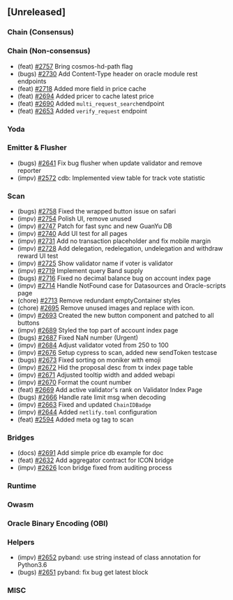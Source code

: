 <!--
(feat): New feature
(impv): Improvement / Enhancement
(docs): Documentation
(bugs): Bug fixes
(chore): Chore/cleanup work
-->

## [Unreleased]

### Chain (Consensus)

### Chain (Non-consensus)

- (feat) [\#2757](https://github.com/bandprotocol/bandchain/pull/2757) Bring cosmos-hd-path flag
- (bugs) [\#2730](https://github.com/bandprotocol/bandchain/pull/2730) Add Content-Type header on oracle module rest endpoints
- (feat) [\#2718](https://github.com/bandprotocol/bandchain/pull/2718) Added more field in price cache
- (feat) [\#2694](https://github.com/bandprotocol/bandchain/pull/2694) Added pricer to cache latest price
- (feat) [\#2690](https://github.com/bandprotocol/bandchain/pull/2690) Added `multi_request_search`endpoint
- (feat) [\#2653](https://github.com/bandprotocol/bandchain/pull/2653) Added `verify_request` endpoint

### Yoda

### Emitter & Flusher

- (bugs) [\#2641](https://github.com/bandprotocol/bandchain/pull/2641) Fix bug flusher when update validator and remove reporter
- (impv) [\#2572](https://github.com/bandprotocol/bandchain/pull/2572) cdb: Implemented view table for track vote statistic

### Scan

- (bugs) [\#2758](https://github.com/bandprotocol/bandchain/pull/2758) Fixed the wrapped button issue on safari
- (impv) [\#2754](https://github.com/bandprotocol/bandchain/pull/2754) Polish UI, remove unused
- (impv) [\#2747](https://github.com/bandprotocol/bandchain/pull/2747) Patch for fast sync and new GuanYu DB
- (impv) [\#2740](https://github.com/bandprotocol/bandchain/pull/2740) Add UI test for all pages
- (impv) [\#2731](https://github.com/bandprotocol/bandchain/pull/2731) Add no transaction placeholder and fix mobile margin
- (impv) [\#2728](https://github.com/bandprotocol/bandchain/pull/2728) Add delegation, redelegation, undelegation and withdraw reward UI test
- (impv) [\#2725](https://github.com/bandprotocol/bandchain/pull/2725) Show validator name if voter is validator
- (impv) [\#2719](https://github.com/bandprotocol/bandchain/pull/2719) Implement query Band supply
- (bugs) [\#2716](https://github.com/bandprotocol/bandchain/pull/2716) Fixed no decimal balance bug on account index
  page
- (impv) [\#2714](https://github.com/bandprotocol/bandchain/pull/2714) Handle NotFound case for Datasources and Oracle-scripts page
- (chore) [\#2713](https://github.com/bandprotocol/bandchain/pull/2713) Remove redundant emptyContainer styles
- (chore) [\#2695](https://github.com/bandprotocol/bandchain/pull/2695) Remove unused images and replace with icon.
- (impv) [\#2693](https://github.com/bandprotocol/bandchain/pull/2693) Created the new button component and patched to all buttons
- (impv) [\#2689](https://github.com/bandprotocol/bandchain/pull/2689) Styled the top part of account index page
- (bugs) [\#2687](https://github.com/bandprotocol/bandchain/pull/2687) Fixed NaN number (Urgent)
- (impv) [\#2684](https://github.com/bandprotocol/bandchain/pull/2684) Adjust validator voted from 250 to 100
- (impv) [\#2676](https://github.com/bandprotocol/bandchain/pull/2676) Setup cypress to scan, added new sendToken testcase
- (bugs) [\#2673](https://github.com/bandprotocol/bandchain/pull/2673) Fixed sorting on moniker with emoji
- (impv) [\#2672](https://github.com/bandprotocol/bandchain/pull/2672) Hid the proposal desc from tx index page table
- (impv) [\#2671](https://github.com/bandprotocol/bandchain/pull/2671) Adjusted tooltip width and added webapi
- (impv) [\#2670](https://github.com/bandprotocol/bandchain/pull/2670) Format the count number
- (feat) [\#2669](https://github.com/bandprotocol/bandchain/pull/2669) Add active validator's rank on Validator Index Page
- (bugs) [\#2666](https://github.com/bandprotocol/bandchain/pull/2666) Handle rate limit msg when decoding
- (impv) [\#2663](https://github.com/bandprotocol/bandchain/pull/2663) Fixed and updated `ChainIDBadge`
- (impv) [\#2644](https://github.com/bandprotocol/bandchain/pull/2644) Added `netlify.toml` configuration
- (feat) [\#2594](https://github.com/bandprotocol/bandchain/pull/2594) Added meta og tag to scan

### Bridges

- (docs) [\#2691](https://github.com/bandprotocol/bandchain/pull/2691) Add simple price db example for doc
- (feat) [\#2632](https://github.com/bandprotocol/bandchain/pull/2632) Add aggregator contract for ICON bridge
- (impv) [\#2626](https://github.com/bandprotocol/bandchain/pull/2626) Icon bridge fixed from auditing process

### Runtime

### Owasm

### Oracle Binary Encoding (OBI)

### Helpers

- (impv) [\#2652](https://github.com/bandprotocol/bandchain/pull/2652) pyband: use string instead of class annotation for Python3.6
- (bugs) [\#2651](https://github.com/bandprotocol/bandchain/pull/2651) pyband: fix bug get latest block

### MISC
